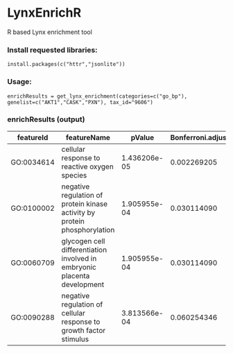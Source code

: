 # LynxEnrichR
 R based Lynx enrichment tool
 
### Install requested libraries: 

`install.packages(c("httr","jsonlite"))`

### Usage:

`enrichResults = get_lynx_enrichment(categories=c("go_bp"), genelist=c("AKT1","CASK","PXN"), tax_id="9606")`
### enrichResults (output)


featureId     |  featureName|       pValue| Bonferroni.adjusted.pValue  |  FDR.adjusted.pValue   |    bayesFactor| inQuery| inSearch  |   gene| category|
------------ | -------------| -------------| ------| ----| -----| -----| ------| -------| -------|
 GO:0034614    |                          cellular response to reactive oxygen species| 1.436206e-05   |    0.002269205 |   0.002269205| 9.542656726756832     |  2     |  33| AKT1,PXN  |  go_bp
GO:0100002| negative regulation of protein kinase activity by protein phosphorylation |1.905955e-04   |  0.030114090|  0.015057045| 6.956106872996315   |    1    |    1    | AKT1   | go_bp
 GO:0060709|  glycogen cell differentiation involved in embryonic placenta development| 1.905955e-04  |   0.030114090 | 0.015057045| 6.956106872996315  |     1   |     1    | AKT1  |  go_bp|
 GO:0090288  |      negative regulation of cellular response to growth factor stimulus| 3.813566e-04  |  0.060254346| 0.020084782| 6.262596785731148    |   1     |   2    | CASK  |  go_bp|



   
   
      
